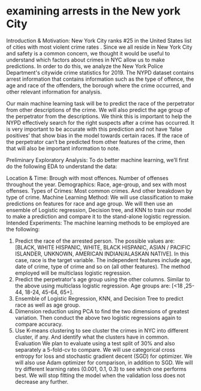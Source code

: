 # examining arrests in the New york City 

Introduction & Motivation: New York City ranks #25 in the United States list of cities with most violent crime rates . Since we all reside in New York City and safety is a common concern, we thought it would be useful to understand which factors about crimes in NYC allow us to make predictions. In order to do this, we analyze the New York Police Department's citywide crime statistics for 2019. The NYPD dataset contains arrest information that contains information such as the type of offence, the age and race of the offenders, the borough where the crime occurred, and other relevant information for analysis. 

Our main machine learning task will be to predict the race of the perpetrator from other descriptions of the crime. We will also predict the age group of the perpetrator from the descriptions. We think this is important to help the NYPD effectively search for the right suspects after a crime has occurred. It is very important to be accurate with this prediction and not have ‘false positives’ that show bias in the model towards certain races. If the race of the perpetrator can’t be predicted from other features of the crime, then that will also be important information to note.  

Preliminary Exploratory Analysis: To do better machine learning, we’ll first do the following EDA to understand the data:

Location & Time: Brough with most offences. Number of offenses throughout the year.
Demographics: Race, age-group, and sex with most offenses.
Types of Crimes: Most common crimes. And other breakdown by type of crime.
Machine Learning Method: We will use classification to make predictions on features for race and age group. We will then use an ensemble of Logistic regression, Decision tree, and KNN to train our model to make a prediction and compare it to the stand-alone logistic regression. 
Intended Experiments: The machine learning methods to be employed are the following:
1.	Predict the race of the arrested person. The possible values are: [BLACK, WHITE HISPANIC, WHITE, BLACK HISPANIC, ASIAN / PACIFIC ISLANDER, UNKNOWN, AMERICAN INDIAN/ALASKAN NATIVE]. In this case, race is the target variable. The independent features include age, date of crime, type of crime and so on (all other features). The method employed will be multiclass logistic regression.
2.	Predict the perpetrator's age group using the other columns. Similar to the above using multiclass logistic regression. Age groups are: [<18 ,25-44, 18-24, 45-64, 65+].
3.	Ensemble of Logistic Regression, KNN, and Decision Tree to predict race as well as age group.
4.	Dimension reduction using PCA to find the two dimensions of greatest variation. Then conduct the above two logistic regressions again to compare accuracy.
5.	Use K-means clustering to see cluster the crimes in NYC into different cluster, if any. And identify what the clusters have in common.
Evaluation
We plan to evaluate using a test split of 30% and also separately a 5-fold-cv to compare. We will use categorical cross entropy for loss and stochastic gradient decent (SGD) for optimizer. We will also use Adam optimizer for comparison, in addition to SGD. We will try different learning rates (0.001, 0.1, 0.3) to see which one performs best. We will stop fitting the model when the validation loss does not decrease any further.


